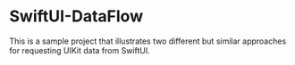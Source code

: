 # SwiftUI-DataFlow
This is a sample project that illustrates two different but similar approaches for requesting UIKit data from SwiftUI.

